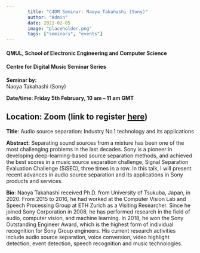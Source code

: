 ```yaml
---
        title: "C4DM Seminar: Naoya Takahashi (Sony)"
        author: "Admin"
        date: 2021-02-05
        image: "placeholder.png"
        tags: ["seminars", "events"]
---
```


#### QMUL, School of Electronic Engineering and Computer Science

#### Centre for Digital Music Seminar Series

**Seminar by:**   
    Naoya Takahashi (Sony)

**Date/time: Friday 5th February, 10 am – 11 am GMT**

**Location: Zoom (link to register [here](https://qmul-ac-uk.zoom.us/meeting/register/tZEqcOGrqjsvGdbIQQ5Fjz4mRROWhcZ6S9zJ))**  
-----------------

<b>Title</b>: Audio source separation: Industry No.1 technology and its applications

<b>Abstract</b>:
Separating sound sources from a mixture has been one of the most challenging problems in the last decades. Sony is a pioneer in developing deep-learning-based source separation methods, and achieved the best scores in a music source separation challenge, Signal Separation Evaluation Challenge (SiSEC), three times in a row. In this talk, I will present recent advances in audio source separation and its applications in Sony products and services.

<b>Bio</b>: 
Naoya Takahashi received Ph.D. from University of Tsukuba, Japan, in 2020. From 2015 to 2016, he had worked at the Computer Vision Lab and Speech Processing Group at ETH Zurich as a Visiting Researcher. Since he joined Sony Corporation in 2008, he has performed research in the field of audio, computer vision, and machine learning. In 2018, he won the Sony Outstanding Engineer Award, which is the highest form of individual recognition for Sony Group engineers.
His current research activities include audio source separation, voice conversion, video highlight detection, event detection, speech recognition and music technologies.
